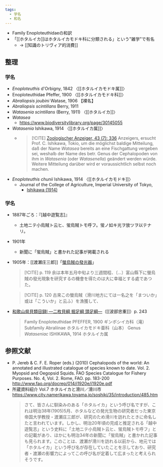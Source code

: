 ```yaml
---
tags:
  - 学名
  - 和名
---
```


- Family Enoploteuthidaeの和訳
- 「[[ホタルイカ]]はホタルイカモドキ科に分類される」という"雑学"で有名
	- → [[知識のトリヴィア的消費]]

## 整理

### 学名

- *Enoploteuthis* d'Orbigny, 1842 〈[[ホタルイカモドキ属]]〉
- Enoploteuthidae Pfeffer, 1900 〈[[ホタルイカモドキ科]]〉
- *Abraliopsis joubini* Watase, 1906 【裸名】
- *Abraliopsis scintillans* Berry, 1911
- *Watasenia scintillans* (Berry, 1911) 〈[[ホタルイカ]]〉
- *Watasea*
	- https://www.biodiversitylibrary.org/page/30145055
- *Watasenia* Ishikawa, 1914 〈[[ホタルイカ属]]〉
	- > [!CITE] [Zoologischer Anzeiger, 43 (7): 336](https://www.biodiversitylibrary.org/page/30145229)
	    > Anzeigers, ersucht Prof. C. Ishikawa, Tokio, um die möglichst baldige Mitteilung, daß der Name *Watasea* bereits an eine Fischgattung vergeben sei, weshalb der Name des betr. Genus der Cephalopoden von ihm in *Watasenia* (oder *Watasenella*) geändert werden würde. Weitere Mitteilung darüber wird er voraussichtlich selbst noch machen.
- *Enoploteuthis chunii* Ishikawa, 1914 〈[[ホタルイカモドキ]]〉
	- Journal of the College of Agriculture, Imperial University of Tokyo, 
		- [Ishikawa (1914)](https://www.biodiversitylibrary.org/page/30242448)

### 学名

- 1887年ごろ：『[越中遊覧志]』
	- 土地ニテ小烏賊ト云ヒ、蛍烏賊トモ呼フ。蛍ノ如キ光ヲ放ツヲ以テナリ。
-  1901年
	- 新聞に「蛍烏賊」と書かれた記事が掲載される
- 1905年：[[渡瀬庄三郎]]「[螢烏賊の發光器](https://dl.ndl.go.jp/pid/10827263)」
    > [!CITE] p. 119
    > 余は本年五月中旬より三週間程、〔…〕富山縣下に螢烏賊の發光現象を研究するの機會を得たのは大に幸福とする處であつた。

    > [!CITE] p. 120
    > 古來この螢烏賊（滑川地方にては一名之を「まついか」或は「こういか」と云ふ）を漁獲して、
- [和歌山県貝類目録I —二枚貝綱 掘足綱 頭足綱—](https://doi.org/10.5134/176470)（[[波部忠重]]）p. 243
    > Family Enoploteuthidae PFEFFER, 1900 ギンボシイカ科（滝）
    > Subfamily Abraliinae ホタルイカモドキ亜科（山本）
    > Genus *Wataseniac* ISHIKAWA, 1914 ホタルイカ属

## 参照文献

- P. Jereb & C. F. E. Roper (eds.) (2010) Cephalopods of the world: An annotated and illustrated catalogue of species known to date. Vol. 2. Myopsid and Oegopsid Squids. FAO Species Catalogue for Fishery Purposes. No. 4, Vol. 2. Rome, FAO. pp. 183-200 http://www.fao.org/docrep/014/i1920e/i1920e.pdf
- 所蔵資料紹介 Vol.7 ホタルイカと滑川／滑川市 https://www.city.namerikawa.toyama.jp/soshiki/35/introduction/485.htm
    > さて、皆さんに馴染みのある「ホタルイカ」という呼び名ですが、これは明治38年(1905)5月、ホタルなどの発光生物の研究者だった東京帝国大学教授・渡瀬庄三郎が、研究のため滑川を訪れたときに命名したと言われています。しかし、明治20年頃の完成と推定される「越中遊覧志」という史料に「土地ニテ小烏賊ト云ヒ、蛍烏賊トモ呼フ」との記載があり、ほかにも明治34年の新聞に「蛍烏賊」と書かれた記事も見られます。このことは、渡瀬が滑川を訪れる以前から、地元では「ホタルイカ」という呼び名が存在していたことを示しており、研究者・渡瀬の影響力によってこの呼び名が定着して広まったと考えられそうです。
